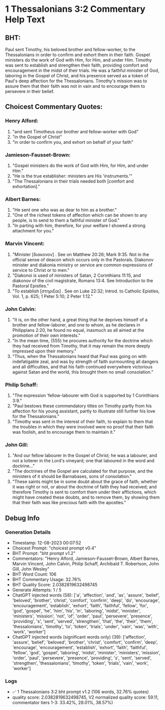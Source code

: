 # 1 Thessalonians 3:2 Commentary Help Text

## BHT:
Paul sent Timothy, his beloved brother and fellow-worker, to the Thessalonians in order to confirm and exhort them in their faith. Gospel ministers do the work of God with Him, for Him, and under Him. Timothy was sent to establish and strengthen their faith, providing comfort and encouragement in the midst of their trials. He was a faithful minister of God, laboring in the Gospel of Christ, and his presence served as a token of Paul's deep affection for the Thessalonians. Timothy's mission was to assure them that their faith was not in vain and to encourage them to persevere in their belief.

## Choicest Commentary Quotes:
### Henry Alford:
1. "and sent Timotheus our brother and fellow-worker with God"
2. "in the Gospel of Christ"
3. "in order to confirm you, and exhort on behalf of your faith"

### Jamieson-Fausset-Brown:
1. "Gospel ministers do the work of God with Him, for Him, and under Him."
2. "He is the true establisher: ministers are His 'instruments.'"
3. "The Thessalonians in their trials needed both [comfort and exhortation]."

### Albert Barnes:
1. "He sent one who was as dear to him as a brother."
2. "One of the richest tokens of affection which can be shown to any people, is to send to them a faithful minister of God."
3. "In parting with him, therefore, for your welfare I showed a strong attachment for you."

### Marvin Vincent:
1. "Minister [διακονον] . See on Matthew 20:26; Mark 9:35. Not in the official sense of deacon which occurs only in the Pastorals. Diakonov minister and diakonia ministry or service are common expressions of service to Christ or to men." 
2. "Diakonoi is used of ministers of Satan, 2 Corinthians 11:15, and diakonov of the civil magistrate, Romans 13:4. See Introduction to the Pastoral Epistles." 
3. "To establish [στηριξαι] . See on Luke 22:32; Introd. to Catholic Epistles, Vol. 1, p. 625; 1 Peter 5:10; 2 Peter 1:12."

### John Calvin:
1. "It is, on the other hand, a great thing that he deprives himself of a brother and fellow-laborer, and one to whom, as he declares in Philippians 2:20, he found no equal, inasmuch as all aimed at the promotion of their own interests."
2. "In the mean time, (555) he procures authority for the doctrine which they had received from Timothy, that it may remain the more deeply impressed upon their memory."
3. "Thus, when the Thessalonians heard that Paul was going on with indefatigable zeal, and was by strength of faith surmounting all dangers and all difficulties, and that his faith continued everywhere victorious against Satan and the world, this brought them no small consolation."

### Philip Schaff:
1. "The expression ‘fellow-labourer with God is supported by 1 Corinthians 3:9."
2. "Paul bestows these commendatory titles on Timothy partly from his affection for his young assistant, partly to illustrate still further his love for the Thessalonians."
3. "Timothy was sent in the interest of their faith, to explain to them that the troubles in which they were involved were no proof that their faith was foolish, and to encourage them to maintain it."

### John Gill:
1. "And our fellow labourer in the Gospel of Christ; he was a labourer, and not a loiterer in the Lord's vineyard; one that laboured in the word and doctrine..."
2. "The doctrines of the Gospel are calculated for that purpose, and the ministers of it should be Barnabases, sons of consolation."
3. "These saints might be in some doubt about the grace of faith, whether it was right or not, or about the doctrine of faith they had received; and therefore Timothy is sent to comfort them under their afflictions, which might have created these doubts, and to remove them, by showing them that their faith was like precious faith with the apostles."


## Debug Info
### Generation Details
- Timestamp: 12-08-2023 00:07:52
- Choicest Prompt: "choicest prompt v0.4"
- BHT Prompt: "bht prompt v1.2"
- Commentators: "Henry Alford, Jamieson-Fausset-Brown, Albert Barnes, Marvin Vincent, John Calvin, Philip Schaff, Archibald T. Robertson, John Gill, John Wesley"
- BHT Word Count: 106
- BHT Commentary Usage: 32.76%
- BHT Quality Score: 2.0382819632498745
- Generate Attempts: 1 / 5
- ChatGPT injected words (58):
	['a', 'affection', 'and', 'as', 'assure', 'belief', 'beloved', 'brother', 'christ', 'comfort', 'confirm', 'deep', 'do', 'encourage', 'encouragement', 'establish', 'exhort', 'faith', 'faithful', 'fellow', 'for', 'god', 'gospel', 'he', 'him', 'his', 'in', 'laboring', 'midst', 'minister', 'ministers', 'mission', 'not', 'of', 'order', 'paul', 'persevere', 'presence', 'providing', 's', 'sent', 'served', 'strengthen', 'that', 'the', 'their', 'them', 'thessalonians', 'timothy', 'to', 'token', 'trials', 'under', 'vain', 'was', 'with', 'work', 'worker']
- ChatGPT injected words (significant words only) (39):
	['affection', 'assure', 'belief', 'beloved', 'brother', 'christ', 'comfort', 'confirm', 'deep', 'encourage', 'encouragement', 'establish', 'exhort', 'faith', 'faithful', 'fellow', 'god', 'gospel', 'laboring', 'midst', 'minister', 'ministers', 'mission', 'order', 'paul', 'persevere', 'presence', 'providing', 's', 'sent', 'served', 'strengthen', 'thessalonians', 'timothy', 'token', 'trials', 'vain', 'work', 'worker']

### Logs
- ✅ 1 Thessalonians 3:2 bht prompt v1.2 (106 words, 32.76% quotes)
- quality score: 2.0382819632498745, V2 normalized quality score: 59.11, commentator tiers 1-3: 33.42%, 28.01%, 38.57%)